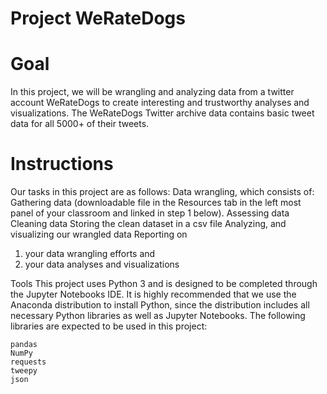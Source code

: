 # Project WeRateDogs

# Goal
In this project, we will be wrangling and analyzing data from a twitter account WeRateDogs to create interesting and
trustworthy analyses and visualizations. The WeRateDogs Twitter archive data contains basic tweet data for all 5000+ of their tweets.


# Instructions
Our tasks in this project are as follows:
 Data wrangling, which consists of:
        Gathering data (downloadable file in the Resources tab in the left most panel of your classroom and linked in step 1 below).
        Assessing data
        Cleaning data
   Storing the clean dataset in a csv file
   Analyzing, and visualizing our wrangled data
   Reporting on
 1) your data wrangling efforts and
 2) your data analyses and visualizations


Tools
This project uses Python 3 and is designed to be completed through the Jupyter Notebooks IDE. It is highly recommended that
we use the Anaconda distribution to install Python, since the distribution includes all necessary Python libraries as well
as Jupyter Notebooks. The following libraries are expected to be used in this project:

    
    pandas
    NumPy
    requests
    tweepy
    json
